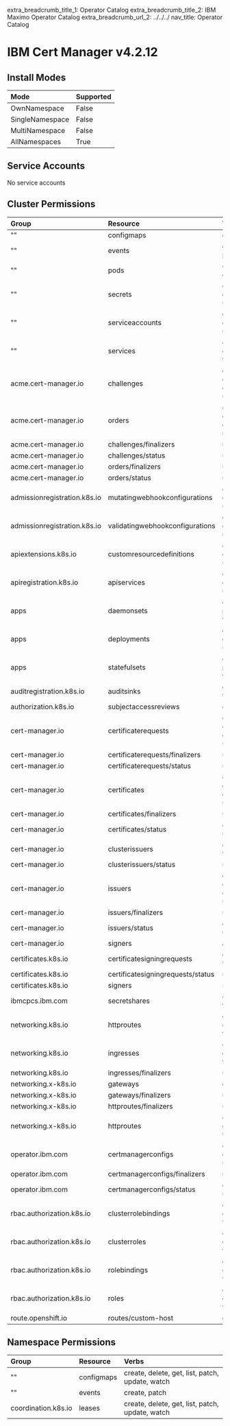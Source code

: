 extra_breadcrumb_title_1: Operator Catalog
extra_breadcrumb_title_2: IBM Maximo Operator Catalog
extra_breadcrumb_url_2: ../../../
nav_title: Operator Catalog

IBM Cert Manager v4.2.12
================================================================================

Install Modes
--------------------------------------------------------------------------------
| Mode                 | Supported |
| :------------------- | :-------- |
| OwnNamespace         | False     |
| SingleNamespace      | False     |
| MultiNamespace       | False     |
| AllNamespaces        | True      |

Service Accounts
--------------------------------------------------------------------------------
No service accounts

Cluster Permissions
--------------------------------------------------------------------------------
| Group                                    | Resource                                 | Verbs                                                                            |
| :--------------------------------------- | :--------------------------------------- | :------------------------------------------------------------------------------- |
| ""                                       | configmaps                               | get, list                                                                        |
| ""                                       | events                                   | create, get, patch, update                                                       |
| ""                                       | pods                                     | create, delete, get, list, watch                                                 |
| ""                                       | secrets                                  | create, delete, get, list, patch, update, watch                                  |
| ""                                       | serviceaccounts                          | create, delete, get, list, patch, update, watch                                  |
| ""                                       | services                                 | create, delete, get, list, update, watch                                         |
| acme.cert-manager.io                     | challenges                               | create, delete, deletecollection, get, list, patch, update, watch                |
| acme.cert-manager.io                     | orders                                   | create, delete, deletecollection, get, list, patch, update, watch                |
| acme.cert-manager.io                     | challenges/finalizers                    | update                                                                           |
| acme.cert-manager.io                     | challenges/status                        | update                                                                           |
| acme.cert-manager.io                     | orders/finalizers                        | update                                                                           |
| acme.cert-manager.io                     | orders/status                            | update                                                                           |
| admissionregistration.k8s.io             | mutatingwebhookconfigurations            | create, delete, get, list, patch, update, watch                                  |
| admissionregistration.k8s.io             | validatingwebhookconfigurations          | create, delete, get, list, patch, update, watch                                  |
| apiextensions.k8s.io                     | customresourcedefinitions                | create, delete, get, list, patch, update, watch                                  |
| apiregistration.k8s.io                   | apiservices                              | create, delete, get, list, patch, update, watch                                  |
| apps                                     | daemonsets                               | create, get, list, patch, update, watch                                          |
| apps                                     | deployments                              | create, delete, get, list, patch, update, watch                                  |
| apps                                     | statefulsets                             | create, get, list, patch, update, watch                                          |
| auditregistration.k8s.io                 | auditsinks                               | get, list, update, watch                                                         |
| authorization.k8s.io                     | subjectaccessreviews                     | create                                                                           |
| cert-manager.io                          | certificaterequests                      | create, delete, deletecollection, get, list, patch, update, watch                |
| cert-manager.io                          | certificaterequests/finalizers           | update                                                                           |
| cert-manager.io                          | certificaterequests/status               | update                                                                           |
| cert-manager.io                          | certificates                             | create, delete, deletecollection, get, list, patch, update, watch                |
| cert-manager.io                          | certificates/finalizers                  | update                                                                           |
| cert-manager.io                          | certificates/status                      | get, patch, update                                                               |
| cert-manager.io                          | clusterissuers                           | get, list, update, watch                                                         |
| cert-manager.io                          | clusterissuers/status                    | update                                                                           |
| cert-manager.io                          | issuers                                  | create, delete, deletecollection, get, list, patch, update, watch                |
| cert-manager.io                          | issuers/finalizers                       | update                                                                           |
| cert-manager.io                          | issuers/status                           | get, patch, update                                                               |
| cert-manager.io                          | signers                                  | approve                                                                          |
| certificates.k8s.io                      | certificatesigningrequests               | get, list, update, watch                                                         |
| certificates.k8s.io                      | certificatesigningrequests/status        | update                                                                           |
| certificates.k8s.io                      | signers                                  | sign                                                                             |
| ibmcpcs.ibm.com                          | secretshares                             | create, get, list, watch                                                         |
| networking.k8s.io                        | httproutes                               | create, delete, get, list, update, watch                                         |
| networking.k8s.io                        | ingresses                                | create, delete, get, list, update, watch                                         |
| networking.k8s.io                        | ingresses/finalizers                     | update                                                                           |
| networking.x-k8s.io                      | gateways                                 | get, list, watch                                                                 |
| networking.x-k8s.io                      | gateways/finalizers                      | update                                                                           |
| networking.x-k8s.io                      | httproutes/finalizers                    | update                                                                           |
| networking.x-k8s.io                      | httproutes                               | create, delete, get, list, update, watch                                         |
| operator.ibm.com                         | certmanagerconfigs                       | create, delete, get, list, patch, update, watch                                  |
| operator.ibm.com                         | certmanagerconfigs/finalizers            | update                                                                           |
| operator.ibm.com                         | certmanagerconfigs/status                | get, patch, update                                                               |
| rbac.authorization.k8s.io                | clusterrolebindings                      | create, delete, get, list, update, watch                                         |
| rbac.authorization.k8s.io                | clusterroles                             | create, delete, get, list, update, watch                                         |
| rbac.authorization.k8s.io                | rolebindings                             | create, delete, get, list, update, watch                                         |
| rbac.authorization.k8s.io                | roles                                    | create, delete, get, list, update, watch                                         |
| route.openshift.io                       | routes/custom-host                       | create                                                                           |

Namespace Permissions
--------------------------------------------------------------------------------
| Group                                    | Resource                                 | Verbs                                                                            |
| :--------------------------------------- | :--------------------------------------- | :------------------------------------------------------------------------------- |
| ""                                       | configmaps                               | create, delete, get, list, patch, update, watch                                  |
| ""                                       | events                                   | create, patch                                                                    |
| coordination.k8s.io                      | leases                                   | create, delete, get, list, patch, update, watch                                  |
